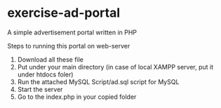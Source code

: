 # exercise-ad-portal
A simple advertisement portal written in PHP

Steps to running this portal on web-server

1. Download all these file
2. Put under your main directory (in case of local XAMPP server, put it under htdocs foler)
3. Run the attached MySQL Script/ad.sql script for MySQL
4. Start the server
5. Go to the index.php in your copied folder
